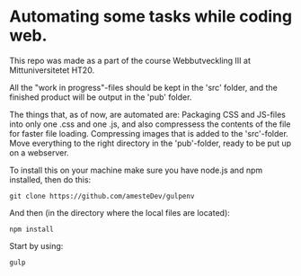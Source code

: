# Automating some tasks while coding web.

This repo was made as a part of the course Webbutveckling III at Mittuniversitetet HT20.

All the "work in progress"-files should be kept in the 'src' folder, and the finished product will be output in the 'pub' folder.

The things that, as of now, are automated are:
Packaging CSS and JS-files into only one .css and one .js, and also compressess the contents of the file for faster file loading.
Compressing images that is added to the 'src'-folder.
Move everything to the right directory in the 'pub'-folder, ready to be put up on a webserver.

To install this on your machine make sure you have node.js and npm installed, then do this: 

```
git clone https://github.com/amesteDev/gulpenv
```

And then (in the directory where the local files are located):

```
npm install
```

Start by using:

```
gulp
```